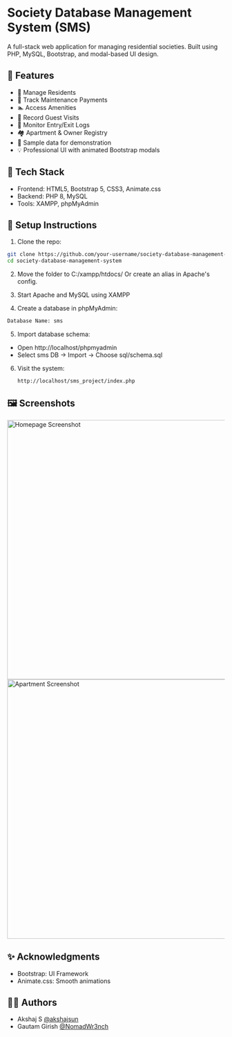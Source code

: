 # Society Database Management System (SMS)

A full-stack web application for managing residential societies. Built using PHP, MySQL, Bootstrap, and modal-based UI design.

## 📌 Features

- 👥 Manage Residents
- 🧾 Track Maintenance Payments
- 🏊 Access Amenities
- 👤 Record Guest Visits
- 🚪 Monitor Entry/Exit Logs
- 🏘️ Apartment & Owner Registry
- 💾 Sample data for demonstration
- 💡 Professional UI with animated Bootstrap modals

## 🚀 Tech Stack

- Frontend: HTML5, Bootstrap 5, CSS3, Animate.css
- Backend: PHP 8, MySQL
- Tools: XAMPP, phpMyAdmin

## 🏁 Setup Instructions

1. Clone the repo:

```bash
git clone https://github.com/your-username/society-database-management-system.git
cd society-database-management-system
```
2. Move the folder to C:/xampp/htdocs/
   Or create an alias in Apache's config.

3. Start Apache and MySQL using XAMPP

4. Create a database in phpMyAdmin:

```bash
Database Name: sms
```
5. Import database schema:

- Open http://localhost/phpmyadmin
- Select sms DB → Import → Choose sql/schema.sql

6. Visit the system:
   ```bash
   http://localhost/sms_project/index.php
   ```
## 🖼️ Screenshots
<img src="Screenshots/homepage.png" alt="Homepage Screenshot" width="600"/>
<img src="Screenshots/apartment.png" alt="Apartment Screenshot" width="600"/>

## ✨ Acknowledgments
- Bootstrap: UI Framework
- Animate.css: Smooth animations

## 🙋‍♂️ Authors
- Akshaj S [@akshajsun](https://github.com/akshajsun)
- Gautam Girish [@NomadWr3nch](https://github.com/NomadWr3nch)
